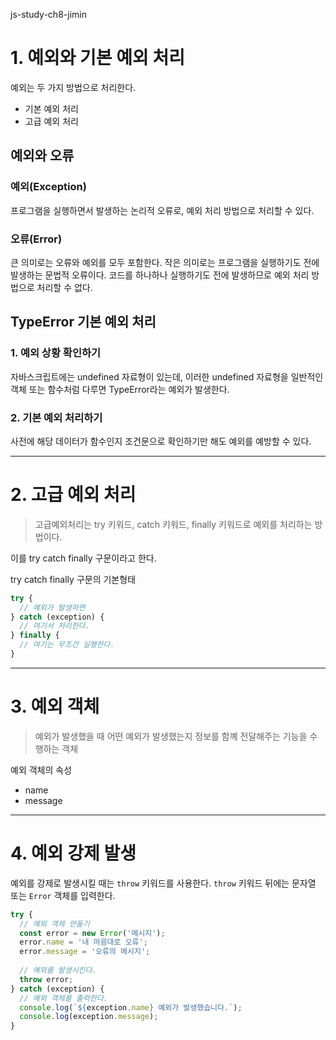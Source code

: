 js-study-ch8-jimin
# 1. 예외와 기본 예외 처리
예외는 두 가지 방법으로 처리한다.
- 기본 예외 처리
- 고급 예외 처리

## 예외와 오류
### 예외(Exception)
프로그램을 실행하면서 발생하는 논리적 오류로,
예외 처리 방법으로 처리할 수 있다.

### 오류(Error)
큰 의미로는 오류와 예외를 모두 포함한다.
작은 의미로는 프로그램을 실행하기도 전에 발생하는 문법적 오류이다.
코드를 하나하나 실행하기도 전에 발생하므로 예외 처리 방법으로 처리할 수 없다.

## TypeError 기본 예외 처리
### 1. 예외 상황 확인하기
자바스크립트에는 undefined 자료형이 있는데, 
이러한 undefined 자료형을 일반적인 객체 또는 함수처럼 다루면 TypeError라는 예외가 발생한다.

### 2. 기본 예외 처리하기
사전에 해당 데이터가 함수인지 조건문으로 확인하기만 해도 예외를 예방할 수 있다.

---
# 2. 고급 예외 처리
>고급예외처리는 try 키워드, catch 키워드, finally 키워드로 예외를 처리하는 방법이다.

이를 try catch finally 구문이라고 한다.

try catch finally 구문의 기본형태
```js
try {
  // 예외가 발생하면
} catch (exception) {
  // 여기서 처리한다.
} finally {
  // 여기는 무조건 실행한다.
}
```

---
# 3. 예외 객체
>예외가 발생했을 때 어떤 예외가 발생했는지 정보를 함꼐 전달해주는 기능을 수행하는 객체

예외 객체의 속성
- name
- message

---
# 4. 예외 강제 발생
예외를 강제로 발생시킬 때는 `throw` 키워드를 사용한다.
`throw` 키워드 뒤에는 문자열 또는 `Error` 객체를 입력한다.
```js
try {
  // 예외 객체 만들기
  const error = new Error('메시지');
  error.name = '내 마음대로 오류';
  error.message = '오류의 메시지';
  
  // 예외를 발생시킨다.
  throw error;
} catch (exception) {
  // 예외 객체를 출력한다.
  console.log(`${exception.name} 예외가 발생했습니다.`);
  console.log(exception.message);
}
```